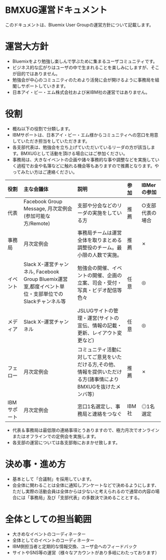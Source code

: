 # BMXUG運営ドキュメント

このドキュメントは、Bluemix User Groupの運営方針について記載します。

# 運営大方針

* Bluemixをより勉強し楽しんで学ぶために集まるユーザコミュニティです。
* ビジネス的な広がりはユーザの中で生まれることを楽しみにしますが、そこが目的ではありません。
* 勉強会が中心のコミュニティのためより活発に会が開けるように事務局を組閣しサポートしていきます。
* 日本アイ・ビー・エム株式会社および米IBM社の運営ではありません。

# 役割

* 概ね以下の役割で分類します。
* IBMサポートは、日本アイ・ビー・エム様からコミュニティへの窓口を用意していただき担当をしていただきます。
* 各支部代表は、勉強会を立ち上げていただいているリーダの方が該当します。BMXUGとして活動を頂ける場合にはご参加ください。
* 事務局は、大きなイベントの企画や諸々事務的な事や調整などを実施していく過程でお金や名簿などに触れる機会等もありますので推薦となります。やってみたい方はご連絡ください。

|役割|	主な会議体	|説明	|参加	|IBMerの参加|
|:---|:----------|:----|:---|:---------|
|代表	|	Facebook Group Message, 月次定例会(参加可能な方/Remote)	|支部や分会などのリーダの実施をしている方	|推薦|	○支部代表の場合|
|事務局|月次定例会	|事務局チームは運営全体を取りまとめる調整役のチーム。最小限の人数で実施。|	推薦	|✗|
|イベント	|Slack X-運営チャンネル, Facebook Group Bluemix運営室,都度イベント単位・支部単位でのSlackチャンネル等	|勉強会の開催、イベントの開催、企画の立案、司会・受付・写真・ビデオ配信等色々	|任意	|◎|
|メディア	|	Slack X−運営チャンネル	|JSLUGサイトの管理・運営(サイトの宣伝、情報の記載・更新、レイアウト変更など) |	任意	|◎|
|フェロー		|月次定例会	|コミュニティ活動に対してご意見をいただける方,その他、情報を提供いただける方(諸事情によりBMXUGを抜けたメンバ等）	|推薦|	✗|
|IBMサポート	|月次定例会	|窓口1名選定し、事務局と連絡をつなぐ	|IBM社	|◎1名選定|

* 代表＆事務局は最低限の連絡事項とうありますので、極力月次でオンラインまたはオフラインでの定例会を実施します。
* 各支部の運営については各支部毎におまかせ致します。


# 決め事・進め方

* 基本として「合議制」を採用しています。
* 会全体に関わることは全体に通知しアンケートなどで決めるようにします、ただし実際の活動会員は全体からは少ないと考えられるので通常の内容の場合には「事務局」及び「支部代表」の多数決で決めることとする。


# 全体としての担当範囲

* 大きめなイベントのコーディネーター
* 全体としてのイベントのコーディネーター
* IBM側担当者と定期的な情報交換、ユーザ会へのフィードバック
* サイトやSNS等の運営（様々なアカウントがあり多岐にわたっております）




